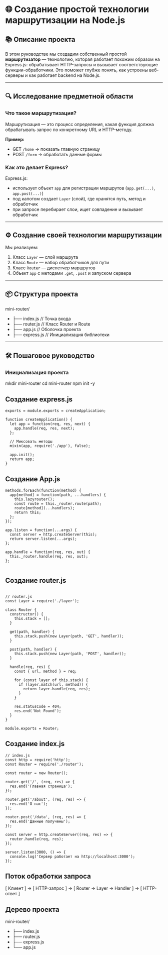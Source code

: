 # 🌐 Создание простой технологии маршрутизации на Node.js

## 📚 Описание проекта

В этом руководстве мы создадим собственный простой **маршрутизатор** — технологию, которая работает похожим образом на Express.js: обрабатывает HTTP-запросы и вызывает соответствующие функции-обработчики. Это поможет глубже понять, как устроены веб-серверы и как работает backend на Node.js.

---

## 🔍 Исследование предметной области

### Что такое маршрутизация?

Маршрутизация — это процесс определения, какая функция должна обрабатывать запрос по конкретному URL и HTTP-методу.

**Пример:**
- GET `/home` → показать главную страницу
- POST `/form` → обработать данные формы

### Как это делает Express?

Express.js:
- использует объект `app` для регистрации маршрутов (`app.get(...)`, `app.post(...)`)
- под капотом создает `Layer` (слой), где хранятся путь, метод и обработчик
- при запросе перебирает слои, ищет совпадение и вызывает обработчик

---

## ⚙️ Создание своей технологии маршрутизации

Мы реализуем:
1. Класс `Layer` — слой маршрута
2. Класс `Route` — набор обработчиков для пути
3. Класс `Router` — диспетчер маршрутов
4. Объект `app` с методами `.get`, `.post` и запуском сервера

---

## 📦 Структура проекта

mini-router/
- ├── index.js // Точка входа
- ├── router.js // Класс Router и Route
- ├── app.js // Оболочка проекта
- ├── express.js // Инициализация библиотеки

---

## 🛠 Пошаговое руководство

### Инициализация проекта

mkdir mini-router
cd mini-router
npm init -y

## Создание express.js

```
exports = module.exports = createApplication;

function createApplication() {
  let app = function(req, res, next) {
    app.handle(req, res, next);
  };

  // Миксовать методы
  mixin(app, require('./app'), false);

  app.init();
  return app;
}

```

## Создание App.js

```
methods.forEach(function(method) {
  app[method] = function(path, ...handlers) {
    this.lazyrouter();
    const route = this._router.route(path);
    route[method](...handlers);
    return this;
  };
});

app.listen = function(...args) {
  const server = http.createServer(this);
  return server.listen(...args);
};

app.handle = function(req, res, out) {
  this._router.handle(req, res, out);
};


```

## Создание router.js
```

// router.js
const Layer = require('./layer');

class Router {
  constructor() {
    this.stack = [];
  }

  get(path, handler) {
    this.stack.push(new Layer(path, 'GET', handler));
  }

  post(path, handler) {
    this.stack.push(new Layer(path, 'POST', handler));
  }

  handle(req, res) {
    const { url, method } = req;

    for (const layer of this.stack) {
      if (layer.match(url, method)) {
        return layer.handle(req, res);
      }
    }

    res.statusCode = 404;
    res.end('Not Found');
  }
}

module.exports = Router;

```

## Создание index.js

```
// index.js
const http = require('http');
const Router = require('./router');

const router = new Router();

router.get('/', (req, res) => {
  res.end('Главная страница');
});

router.get('/about', (req, res) => {
  res.end('О нас');
});

router.post('/data', (req, res) => {
  res.end('Данные получены');
});

const server = http.createServer((req, res) => {
  router.handle(req, res);
});

server.listen(3000, () => {
  console.log('Сервер работает на http://localhost:3000');
});

```

## Поток обработки запроса

[ Клиент ] → [ HTTP-запрос ] → [ Router → Layer → Handler ] → [ HTTP-ответ ]

## Дерево проекта

mini-router/
- ├── index.js
- ├── router.js
- ├── express.js
- └── app.js
